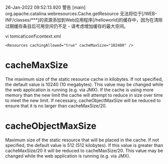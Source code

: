 26-Jan-2022 09:52:13.920 警告 [main] org.apache.catalina.webresources.Cache.getResource 无法将位于[/WEB-INF/classes/***]的资源添加到Web应用程序[/helloworld]的缓存中，因为在清除过期缓存条目后可用空间仍不足 - 请考虑增加缓存的最大空间。

vi tomcat\conf\context.xml
```
<Resources cachingAllowed="true" cacheMaxSize="102400" />
```

# cacheMaxSize	
The maximum size of the static resource cache in kilobytes. If not specified, the default value is 10240 (10 megabytes). This value may be changed while the web application is running (e.g. via JMX). If the cache is using more memory than the new limit the cache will attempt to reduce in size over time to meet the new limit. If necessary, cacheObjectMaxSize will be reduced to ensure that it is no larger than cacheMaxSize/20.

# cacheObjectMaxSize	
Maximum size of the static resource that will be placed in the cache. If not specified, the default value is 512 (512 kilobytes). If this value is greater than cacheMaxSize/20 it will be reduced to cacheMaxSize/20. This value may be changed while the web application is running (e.g. via JMX).
